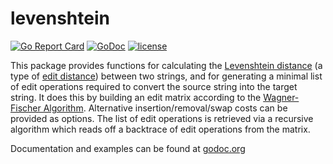 # levenshtein

[![Go Report Card](https://goreportcard.com/badge/github.com/nathanjcochran/levenshtein)](https://goreportcard.com/report/github.com/nathanjcochran/levenshtein)
[![GoDoc](https://godoc.org/github.com/nathanjcochran/levenshtein?status.svg)](https://godoc.org/github.com/nathanjcochran/levenshtein) 
[![license](https://img.shields.io/github/license/nathanjcochran/levenshtein.svg?maxAge=2592000)](LICENSE)

This package provides functions for calculating the [Levenshtein
distance](https://en.wikipedia.org/wiki/Levenshtein_distance) (a type of
[edit distance](https://en.wikipedia.org/wiki/Edit_distance)) between two
strings, and for generating a minimal list of edit operations required to
convert the source string into the target string. It does this by building
an edit matrix according to the [Wagner-Fischer Algorithm](https://en.wikipedia.org/wiki/Wagner–Fischer_algorithm).
Alternative insertion/removal/swap costs can be provided as options. The list
of edit operations is retrieved via a recursive algorithm which reads off a
backtrace of edit operations from the matrix.

Documentation and examples can be found at [godoc.org](https://godoc.org/github.com/nathanjcochran/levenshtein)
